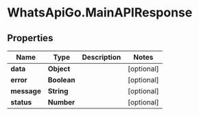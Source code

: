# WhatsApiGo.MainAPIResponse

## Properties

Name | Type | Description | Notes
------------ | ------------- | ------------- | -------------
**data** | **Object** |  | [optional] 
**error** | **Boolean** |  | [optional] 
**message** | **String** |  | [optional] 
**status** | **Number** |  | [optional] 


